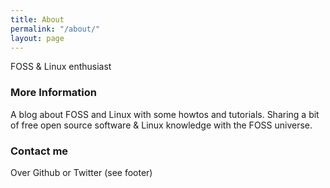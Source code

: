 ```yaml
---
title: About
permalink: "/about/"
layout: page
---
```


FOSS & Linux enthusiast

### More Information

A blog about FOSS and Linux with some howtos and tutorials. Sharing a bit of free open source software & Linux knowledge with the FOSS universe.

### Contact me

Over Github or Twitter (see footer)
